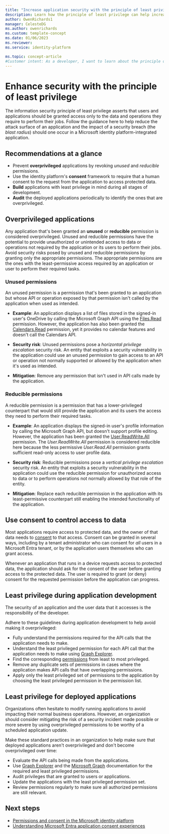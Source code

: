 ```yaml
---
title: "Increase application security with the principle of least privilege"
description: Learn how the principle of least privilege can help increase the security of an application and its data.
author: OwenRichards1
manager: CelesteDG
ms.author: owenrichards
ms.custom: template-concept
ms.date: 01/06/2023
ms.reviewer:
ms.service: identity-platform

ms.topic: concept-article
#Customer intent: As a developer, I want to learn about the principle of least privilege and the features of the Microsoft identity platform that I can use to make sure my application and its users are restricted to actions and have access to only the data they need perform their tasks.
---
```


# Enhance security with the principle of least privilege

The information security principle of least privilege asserts that users and applications should be granted access only to the data and operations they require to perform their jobs. Follow the guidance here to help reduce the attack surface of an application and the impact of a security breach (the *blast radius*) should one occur in a Microsoft identity platform-integrated application.

## Recommendations at a glance

- Prevent **overprivileged** applications by revoking *unused* and *reducible* permissions.
- Use the identity platform's **consent** framework to require that a human consent to the request from the application to access protected data.
- **Build** applications with least privilege in mind during all stages of development.
- **Audit** the deployed applications periodically to identify the ones that are overprivileged.

## Overprivileged applications

Any application that's been granted an **unused** or **reducible** permission is considered overprivileged. Unused and reducible permissions have the potential to provide unauthorized or unintended access to data or operations not required by the application or its users to perform their jobs. Avoid security risks posed by unused and reducible permissions by granting only the appropriate permissions. The appropriate permissions are the ones with the least-permissive access required by an application or user to perform their required tasks.

### Unused permissions

An unused permission is a permission that's been granted to an application but whose API or operation exposed by that permission isn't called by the application when used as intended.

- **Example**: An application displays a list of files stored in the signed-in user's OneDrive by calling the Microsoft Graph API using the [Files.Read](/graph/permissions-reference) permission. However, the application has also been granted the [Calendars.Read](/graph/permissions-reference#calendars-permissions) permission, yet it provides no calendar features and doesn't call the Calendars API.

- **Security risk**: Unused permissions pose a *horizontal privilege escalation* security risk. An entity that exploits a security vulnerability in the application could use an unused permission to gain access to an API or operation not normally supported or allowed by the application when it's used as intended.

- **Mitigation**: Remove any permission that isn't used in API calls made by the application.

### Reducible permissions

A reducible permission is a permission that has a lower-privileged counterpart that would still provide the application and its users the access they need to perform their required tasks.

- **Example**: An application displays the signed-in user's profile information by calling the Microsoft Graph API, but doesn't support profile editing. However, the application has been granted the [User.ReadWrite.All](/graph/permissions-reference#user-permissions) permission. The *User.ReadWrite.All* permission is considered reducible here because the less permissive *User.Read.All* permission grants sufficient read-only access to user profile data.

- **Security risk**: Reducible permissions pose a *vertical privilege escalation* security risk. An entity that exploits a security vulnerability in the application could use the reducible permission for unauthorized access to data or to perform operations not normally allowed by that role of the entity.

- **Mitigation**: Replace each reducible permission in the application with its least-permissive counterpart still enabling the intended functionality of the application.

## Use consent to control access to data

Most applications require access to protected data, and the owner of that data needs to [consent](consent-types-developer.md) to that access. Consent can be granted in several ways, including by a tenant administrator who can consent for *all* users in a Microsoft Entra tenant, or by the application users themselves who can grant access.

Whenever an application that runs in a device requests access to protected data, the application should ask for the consent of the user before granting access to the protected data. The user is required to grant (or deny) consent for the requested permission before the application can progress.

## Least privilege during application development

The security of an application and the user data that it accesses is the responsibility of the developer.

Adhere to these guidelines during application development to help avoid making it overprivileged:

- Fully understand the permissions required for the API calls that the application needs to make.
- Understand the least privileged permission for each API call that the application needs to make using [Graph Explorer](https://developer.microsoft.com/graph/graph-explorer).
- Find the corresponding [permissions](/graph/permissions-reference) from least to most privileged.
- Remove any duplicate sets of permissions in cases where the application makes API calls that have overlapping permissions.
- Apply only the least privileged set of permissions to the application by choosing the least privileged permission in the permission list.

## Least privilege for deployed applications

Organizations often hesitate to modify running applications to avoid impacting their normal business operations. However, an organization should consider mitigating the risk of a security incident made possible or more severe by using overprivileged permissions to be worthy of a scheduled application update.

Make these standard practices in an organization to help make sure that deployed applications aren't overprivileged and don't become overprivileged over time:

- Evaluate the API calls being made from the applications.
- Use [Graph Explorer](https://developer.microsoft.com/graph/graph-explorer) and the [Microsoft Graph](/graph/overview) documentation for the required and least privileged permissions.
- Audit privileges that are granted to users or applications.
- Update the applications with the least privileged permission set.
- Review permissions regularly to make sure all authorized permissions are still relevant.

## Next steps

- [Permissions and consent in the Microsoft identity platform](./permissions-consent-overview.md)
- [Understanding Microsoft Entra application consent experiences](~/identity-platform/application-consent-experience.md)
